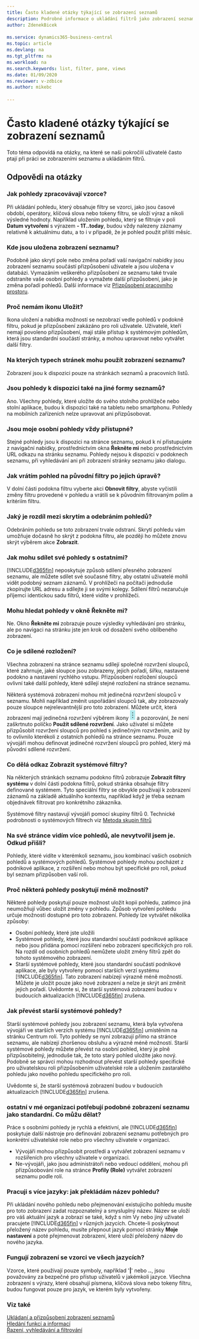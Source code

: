 ```yaml
---
title: Často kladené otázky týkající se zobrazení seznamů
description: Podrobné informace o ukládání filtrů jako zobrazení seznamu.
author: ZdenekBicek

ms.service: dynamics365-business-central
ms.topic: article
ms.devlang: na
ms.tgt_pltfrm: na
ms.workload: na
ms.search.keywords: list, filter, pane, views
ms.date: 01/09/2020
ms.reviewer: v-zdbice
ms.author: mikebc

---
```

# Často kladené otázky týkající se zobrazení seznamů

Toto téma odpovídá na otázky, na které se naši pokročilí uživatelé často ptají při práci se zobrazeními seznamu a ukládáním filtrů.  

## Odpovědi na otázky

### Jak pohledy zpracovávají vzorce?

Při ukládání pohledu, který obsahuje filtry se vzorci, jako jsou časové období, operátory, klíčová slova nebo tokeny filtru, se uloží výraz a nikoli výsledné hodnoty. Například uložením pohledu, který se filtruje v poli **Datum vytvoření** s výrazem **- 1T..today**, budou vždy nalezeny záznamy relativně k aktuálnímu datu, a to i v případě, že je pohled použit příští měsíc.

### Kde jsou uložena zobrazení seznamu?

Podobně jako skrytí pole nebo změna pořadí vaší navigační nabídky jsou zobrazení seznamu součástí přizpůsobení uživatele a jsou uložena v databázi. Vymazáním veškerého přizpůsobení ze seznamu také trvale odstraníte vaše osobní pohledy a vymažete další přizpůsobení, jako je změna pořadí pohledů. Další informace viz [Přizpůsobení pracovního prostoru](ui-personalization-user.md).

### Proč nemám ikonu Uložit?

Ikona uložení a nabídka možností se nezobrazí vedle pohledů v podokně filtru, pokud je přizpůsobení zakázáno pro roli uživatele. Uživatelé, kteří nemají povoleno přizpůsobení, mají stále přístup k systémovým pohledům, která jsou standardní součástí stránky, a mohou upravovat nebo vytvářet další filtry.

### Na kterých typech stránek mohu použít zobrazení seznamu?

Zobrazení jsou k dispozici pouze na stránkách seznamů a pracovních listů.

### Jsou pohledy k dispozici také na jiné formy seznamů?

Ano. Všechny pohledy, které uložíte do svého stolního prohlížeče nebo stolní aplikace, budou k dispozici také na tabletu nebo smartphonu. Pohledy na mobilních zařízeních nelze upravovat ani přizpůsobovat.

### Jsou moje osobní pohledy vždy přístupné?

Stejné pohledy jsou k dispozici na stránce seznamu, pokud k ní přistupujete z navigační nabídky, prostřednictvím okna **Řekněte mi** nebo prostřednictvím URL odkazu na stránku seznamu. Pohledy nejsou k dispozici v podoknech seznamu, při vyhledávání ani při zobrazení stránky seznamu jako dialogu.

### Jak vrátím pohled na původní filtry po jejich úpravě?

V dolní části podokna filtru vyberte akci **Obnovit filtry**, abyste vyčistili změny filtru provedené v pohledu a vrátili se k původním filtrovaným polím a kritériím filtru.

### Jaký je rozdíl mezi skrytím a odebráním pohledů?

Odebráním pohledu se toto zobrazení trvale odstraní. Skrytí pohledu vám umožňuje dočasně ho skrýt z podokna filtru, ale později ho můžete znovu skrýt výběrem akce **Zobrazit**.

### Jak mohu sdílet své pohledy s ostatními?

[!INCLUDE[d365fin](includes/d365fin_md.md)] neposkytuje způsob sdílení přesného zobrazení seznamu, ale můžete sdílet své současné filtry, aby ostatní uživatelé mohli vidět podobný seznam záznamů. V prohlížeči na počítači jednoduše zkopírujte URL adresu a sdílejte ji se svými kolegy. Sdílení filtrů nezaručuje příjemci identickou sadu filtrů, které vidíte v prohlížeči.

### Mohu hledat pohledy v okně Řekněte mi?

Ne. Okno **Řekněte mi** zobrazuje pouze výsledky vyhledávání pro stránku, ale po navigaci na stránku jste jen krok od dosažení svého oblíbeného zobrazení.

### Co je sdílené rozložení?

Všechna zobrazení na stránce seznamu sdílejí společné rozvržení sloupců, které zahrnuje, jaké sloupce jsou zobrazeny, jejich pořadí, šířku, nastavené podokno a nastavení rychlého vstupu. Přizpůsobení rozložení sloupců ovlivní také další pohledy, které sdílejí stejné rozložení na stránce seznamu.

Některá systémová zobrazení mohou mít jedinečná rozvržení sloupců v seznamu. Mohli například změnit uspořádání sloupců tak, aby zobrazovaly pouze sloupce nejrelevantnější pro toto zobrazení. Můžete určit, která zobrazení mají jedinečná rozvržení výběrem ikony ![Show more options](media/show-more-options-icon.png "Zobrazit více možností") a pozorování, že není zaškrtnuto políčko **Použít sdílené rozvržení**. Jako uživatel si můžete přizpůsobit rozvržení sloupců pro pohled s jedinečným rozvržením, aniž by to ovlivnilo kterékoli z ostatních pohledů na stránce seznamu. Pouze vývojáři mohou definovat jedinečné rozvržení sloupců pro pohled, který má původní sdílené rozvržení.

### Co dělá odkaz Zobrazit systémové filtry?

Na některých stránkách seznamu podokno filtrů zobrazuje **Zobrazit filtry systému** v dolní části podokna filtrů, pokud stránka obsahuje filtry definované systémem. Tyto speciální filtry se obvykle používají k zobrazení záznamů na základě aktuálního kontextu, například když je třeba seznam objednávek filtrovat pro konkrétního zákazníka.

Systémové filtry nastavují vývojáři pomocí skupiny filtrů 0. Technické podrobnosti o systémových filtrech viz [Metoda skupin filtrů](/dynamics365/business-central/dev-itpro/developer/methods-auto/record/record-filtergroup-method)

### Na své stránce vidím více pohledů, ale nevytvořil jsem je. Odkud přišli?

Pohledy, které vidíte v kterémkoli seznamu, jsou kombinací vašich osobních pohledů a systémových pohledů. Systémové pohledy mohou pocházet z podnikové aplikace, z rozšíření nebo mohou být specifické pro roli, pokud byl seznam přizpůsoben vaší roli.

### Proč některá pohledy poskytují méně možností?

Některé pohledy poskytují pouze možnost uložit kopii pohledu, zatímco jiná neumožňují vůbec uložit změny v pohledu. Způsob vytvoření pohledu určuje možnosti dostupné pro toto zobrazení. Pohledy lze vytvářet několika způsoby:

- Osobní pohledy, které jste uložili
- Systémové pohledy, které jsou standardní součástí podnikové aplikace nebo jsou přidána pomocí rozšíření nebo zobrazení specifických pro roli. Na rozdíl od osobních pohledů nemůžete uložit změny filtrů zpět do tohoto systémového zobrazení.
- Starší systémové pohledy, které jsou standardní součástí podnikové aplikace, ale byly vytvořeny pomocí starších verzí systému [!INCLUDE[d365fin](includes/d365fin_md.md)]. Tato zobrazení nabízejí výrazně méně možností. Můžete je uložit pouze jako nové zobrazení a nelze je skrýt ani změnit jejich pořadí. Uvědomte si, že starší systémová zobrazení budou v budoucích aktualizacích [!INCLUDE[d365fin](includes/d365fin_md.md)] zrušena.

### Jak převést starší systémové pohledy?

Starší systémové pohledy jsou zobrazení seznamu, která byla vytvořena vývojáři ve starších verzích systému  [!INCLUDE[d365fin](includes/d365fin_md.md)] umístěním na stránku Centrum rolí. Tyto pohledy se nyní zobrazují přímo na stránce seznamu, ale nabízejí zhoršenou obsluhu a výrazně méně možností. Starší systémové pohledy můžete převést na osobní pohled, který je plně přizpůsobitelný, jednoduše tak, že toto starý pohled uložíte jako nový. Podobně se správci mohou rozhodnout převést starší pohledy specifické pro uživatelskou roli přizpůsobením uživatelské role a uložením zastaralého pohledu jako nového pohledu specifického pro roli.

Uvědomte si, že starší systémová zobrazení budou v budoucích aktualizacích [!INCLUDE[d365fin](includes/d365fin_md.md)] zrušena.

### ostatní v mé organizaci potřebují podobné zobrazení seznamu jako standardní. Co můžu dělat?

Práce s osobními pohledy je rychlá a efektivní, ale [!INCLUDE[d365fin](includes/d365fin_md.md)] poskytuje další nástroje pro definování zobrazení seznamu potřebných pro konkrétní uživatelské role nebo pro všechny uživatele v organizaci.

- Vývojáři mohou přizpůsobit prostředí a vytvářet zobrazení seznamu v rozšířeních pro všechny uživatele v organizaci.
- Ne-vývojáři, jako jsou administrátoři nebo vedoucí oddělení, mohou při přizpůsobování role na stránce **Profily (Role)** vytvářet zobrazení seznamu podle rolí.

### Pracuji s více jazyky: jak překládám název pohledu?

Při ukládání nového pohledu nebo přejmenování existujícího pohledu musíte pro toto zobrazení zadat rozpoznatelný a smysluplný název. Název se uloží pro váš aktuální jazyk a zobrazí se také, když s ním Vy nebo jiný uživatel pracujete [!INCLUDE[d365fin](includes/d365fin_md.md)] v různých jazycích. Chcete-li poskytnout přeložený název pohledu, musíte přepnout jazyk pomocí stránky **Moje nastavení** a poté přejmenovat zobrazení, které uloží přeložený název do nového jazyka.

### Fungují zobrazení se vzorci ve všech jazycích?

Vzorce, které používají pouze symboly, například '**|**' nebo **..**, jsou považovány za bezpečné pro přístup uživatelů v jakémkoli jazyce. Všechna zobrazení s výrazy, které obsahují písmena, klíčová slova nebo tokeny filtru, budou fungovat pouze pro jazyk, ve kterém byly vytvořeny.

### Viz také

[Ukládaní a přizpůsobení zobrazení seznamů](ui-views.md)  
[Hledání funkcí a informací](ui-search.md)  
[Řazení, vyhledávání a filtrování](ui-enter-criteria-filters.md)  
